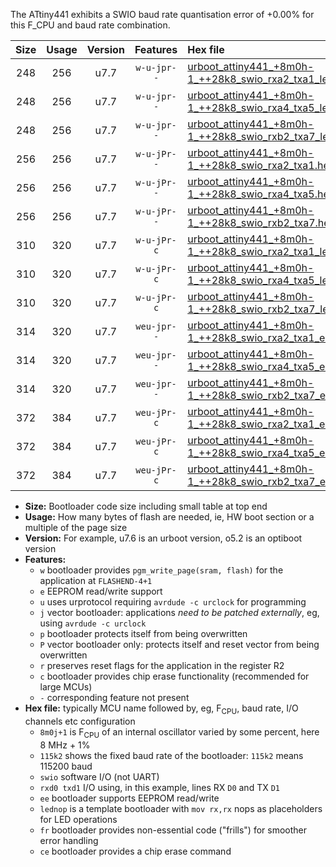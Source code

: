 The ATtiny441 exhibits a SWIO baud rate quantisation error of +0.00% for this F_CPU and baud rate combination.

|Size|Usage|Version|Features|Hex file|
|:-:|:-:|:-:|:-:|:--|
|248|256|u7.7|`w-u-jpr--`|[urboot_attiny441_+8m0h-1_++28k8_swio_rxa2_txa1_lednop.hex](https://raw.githubusercontent.com/stefanrueger/urboot.hex/main/mcus/attiny441/internal_oscillator/fcpu_+8m0h-1/br_++28k8/urboot_attiny441_+8m0h-1_++28k8_swio_rxa2_txa1_lednop.hex)|
|248|256|u7.7|`w-u-jpr--`|[urboot_attiny441_+8m0h-1_++28k8_swio_rxa4_txa5_lednop.hex](https://raw.githubusercontent.com/stefanrueger/urboot.hex/main/mcus/attiny441/internal_oscillator/fcpu_+8m0h-1/br_++28k8/urboot_attiny441_+8m0h-1_++28k8_swio_rxa4_txa5_lednop.hex)|
|248|256|u7.7|`w-u-jpr--`|[urboot_attiny441_+8m0h-1_++28k8_swio_rxb2_txa7_lednop.hex](https://raw.githubusercontent.com/stefanrueger/urboot.hex/main/mcus/attiny441/internal_oscillator/fcpu_+8m0h-1/br_++28k8/urboot_attiny441_+8m0h-1_++28k8_swio_rxb2_txa7_lednop.hex)|
|256|256|u7.7|`w-u-jPr--`|[urboot_attiny441_+8m0h-1_++28k8_swio_rxa2_txa1.hex](https://raw.githubusercontent.com/stefanrueger/urboot.hex/main/mcus/attiny441/internal_oscillator/fcpu_+8m0h-1/br_++28k8/urboot_attiny441_+8m0h-1_++28k8_swio_rxa2_txa1.hex)|
|256|256|u7.7|`w-u-jPr--`|[urboot_attiny441_+8m0h-1_++28k8_swio_rxa4_txa5.hex](https://raw.githubusercontent.com/stefanrueger/urboot.hex/main/mcus/attiny441/internal_oscillator/fcpu_+8m0h-1/br_++28k8/urboot_attiny441_+8m0h-1_++28k8_swio_rxa4_txa5.hex)|
|256|256|u7.7|`w-u-jPr--`|[urboot_attiny441_+8m0h-1_++28k8_swio_rxb2_txa7.hex](https://raw.githubusercontent.com/stefanrueger/urboot.hex/main/mcus/attiny441/internal_oscillator/fcpu_+8m0h-1/br_++28k8/urboot_attiny441_+8m0h-1_++28k8_swio_rxb2_txa7.hex)|
|310|320|u7.7|`w-u-jPr-c`|[urboot_attiny441_+8m0h-1_++28k8_swio_rxa2_txa1_lednop_fr_ce.hex](https://raw.githubusercontent.com/stefanrueger/urboot.hex/main/mcus/attiny441/internal_oscillator/fcpu_+8m0h-1/br_++28k8/urboot_attiny441_+8m0h-1_++28k8_swio_rxa2_txa1_lednop_fr_ce.hex)|
|310|320|u7.7|`w-u-jPr-c`|[urboot_attiny441_+8m0h-1_++28k8_swio_rxa4_txa5_lednop_fr_ce.hex](https://raw.githubusercontent.com/stefanrueger/urboot.hex/main/mcus/attiny441/internal_oscillator/fcpu_+8m0h-1/br_++28k8/urboot_attiny441_+8m0h-1_++28k8_swio_rxa4_txa5_lednop_fr_ce.hex)|
|310|320|u7.7|`w-u-jPr-c`|[urboot_attiny441_+8m0h-1_++28k8_swio_rxb2_txa7_lednop_fr_ce.hex](https://raw.githubusercontent.com/stefanrueger/urboot.hex/main/mcus/attiny441/internal_oscillator/fcpu_+8m0h-1/br_++28k8/urboot_attiny441_+8m0h-1_++28k8_swio_rxb2_txa7_lednop_fr_ce.hex)|
|314|320|u7.7|`weu-jpr--`|[urboot_attiny441_+8m0h-1_++28k8_swio_rxa2_txa1_ee_lednop.hex](https://raw.githubusercontent.com/stefanrueger/urboot.hex/main/mcus/attiny441/internal_oscillator/fcpu_+8m0h-1/br_++28k8/urboot_attiny441_+8m0h-1_++28k8_swio_rxa2_txa1_ee_lednop.hex)|
|314|320|u7.7|`weu-jpr--`|[urboot_attiny441_+8m0h-1_++28k8_swio_rxa4_txa5_ee_lednop.hex](https://raw.githubusercontent.com/stefanrueger/urboot.hex/main/mcus/attiny441/internal_oscillator/fcpu_+8m0h-1/br_++28k8/urboot_attiny441_+8m0h-1_++28k8_swio_rxa4_txa5_ee_lednop.hex)|
|314|320|u7.7|`weu-jpr--`|[urboot_attiny441_+8m0h-1_++28k8_swio_rxb2_txa7_ee_lednop.hex](https://raw.githubusercontent.com/stefanrueger/urboot.hex/main/mcus/attiny441/internal_oscillator/fcpu_+8m0h-1/br_++28k8/urboot_attiny441_+8m0h-1_++28k8_swio_rxb2_txa7_ee_lednop.hex)|
|372|384|u7.7|`weu-jPr-c`|[urboot_attiny441_+8m0h-1_++28k8_swio_rxa2_txa1_ee_lednop_fr_ce.hex](https://raw.githubusercontent.com/stefanrueger/urboot.hex/main/mcus/attiny441/internal_oscillator/fcpu_+8m0h-1/br_++28k8/urboot_attiny441_+8m0h-1_++28k8_swio_rxa2_txa1_ee_lednop_fr_ce.hex)|
|372|384|u7.7|`weu-jPr-c`|[urboot_attiny441_+8m0h-1_++28k8_swio_rxa4_txa5_ee_lednop_fr_ce.hex](https://raw.githubusercontent.com/stefanrueger/urboot.hex/main/mcus/attiny441/internal_oscillator/fcpu_+8m0h-1/br_++28k8/urboot_attiny441_+8m0h-1_++28k8_swio_rxa4_txa5_ee_lednop_fr_ce.hex)|
|372|384|u7.7|`weu-jPr-c`|[urboot_attiny441_+8m0h-1_++28k8_swio_rxb2_txa7_ee_lednop_fr_ce.hex](https://raw.githubusercontent.com/stefanrueger/urboot.hex/main/mcus/attiny441/internal_oscillator/fcpu_+8m0h-1/br_++28k8/urboot_attiny441_+8m0h-1_++28k8_swio_rxb2_txa7_ee_lednop_fr_ce.hex)|

- **Size:** Bootloader code size including small table at top end
- **Usage:** How many bytes of flash are needed, ie, HW boot section or a multiple of the page size
- **Version:** For example, u7.6 is an urboot version, o5.2 is an optiboot version
- **Features:**
  + `w` bootloader provides `pgm_write_page(sram, flash)` for the application at `FLASHEND-4+1`
  + `e` EEPROM read/write support
  + `u` uses urprotocol requiring `avrdude -c urclock` for programming
  + `j` vector bootloader: applications *need to be patched externally*, eg, using `avrdude -c urclock`
  + `p` bootloader protects itself from being overwritten
  + `P` vector bootloader only: protects itself and reset vector from being overwritten
  + `r` preserves reset flags for the application in the register R2
  + `c` bootloader provides chip erase functionality (recommended for large MCUs)
  + `-` corresponding feature not present
- **Hex file:** typically MCU name followed by, eg, F<sub>CPU</sub>, baud rate, I/O channels etc configuration
  + `8m0j+1` is F<sub>CPU</sub> of an internal oscillator varied by some percent, here 8 MHz + 1%
  + `115k2` shows the fixed baud rate of the bootloader: `115k2` means 115200 baud
  + `swio` software I/O (not UART)
  + `rxd0 txd1` I/O using, in this example, lines RX `D0` and TX `D1`
  + `ee` bootloader supports EEPROM read/write
  + `lednop` is a template bootloader with `mov rx,rx` nops as placeholders for LED operations
  + `fr` bootloader provides non-essential code ("frills") for smoother error handling
  + `ce` bootloader provides a chip erase command
